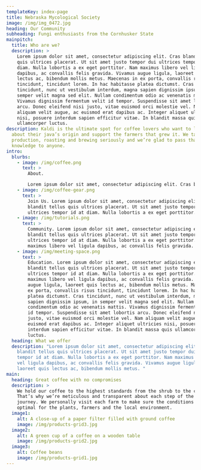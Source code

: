 ```yaml
---
templateKey: index-page
title: Nebraska Mycological Society
image: /img/img_0472.jpg
heading: Our Community
subheading: Fungi enthusiasts from the Cornhusker State
mainpitch:
  title: Who are we?
  description: >
    Lorem ipsum dolor sit amet, consectetur adipiscing elit. Cras blandit tellus
    quis ultrices placerat. Ut sit amet justo tempor dui ultrices tempor id at
    diam. Nulla lobortis a ex eget porttitor. Nam maximus libero vel ligula
    dapibus, ac convallis felis gravida. Vivamus augue ligula, laoreet quis
    lectus ac, bibendum mollis metus. Maecenas in ex porta, convallis risus
    tincidunt, tincidunt lorem. In hac habitasse platea dictumst. Cras
    tincidunt, nunc ut vestibulum interdum, magna sapien dignissim ipsum, in
    semper velit magna sed elit. Nullam condimentum odio ac venenatis mattis.
    Vivamus dignissim fermentum velit id tempor. Suspendisse sit amet lobortis
    arcu. Donec eleifend nisi justo, vitae euismod orci molestie vel. Nam
    aliquam velit augue, ac euismod erat dapibus ac. Integer aliquet ultricies
    nisi, posuere interdum sapien efficitur vitae. In blandit massa quis
    ullamcorper luctus.
description: Kaldi is the ultimate spot for coffee lovers who want to learn
  about their java’s origin and support the farmers that grew it. We take coffee
  production, roasting and brewing seriously and we’re glad to pass that
  knowledge to anyone.
intro:
  blurbs:
    - image: /img/coffee.png
      text: >
        About. 

        Lorem ipsum dolor sit amet, consectetur adipiscing elit. Cras blandit tellus quis ultrices placerat. Ut sit amet justo tempor dui ultrices tempor id at diam. Nulla lobortis a ex eget porttitor. Nam maximus libero vel ligula dapibus, ac convallis felis gravida. 
    - image: /img/coffee-gear.png
      text: >
        Join Us. Lorem ipsum dolor sit amet, consectetur adipiscing elit. Cras
        blandit tellus quis ultrices placerat. Ut sit amet justo tempor dui
        ultrices tempor id at diam. Nulla lobortis a ex eget porttitor. 
    - image: /img/tutorials.png
      text: >
        Community. Lorem ipsum dolor sit amet, consectetur adipiscing elit. Cras
        blandit tellus quis ultrices placerat. Ut sit amet justo tempor dui
        ultrices tempor id at diam. Nulla lobortis a ex eget porttitor. Nam
        maximus libero vel ligula dapibus, ac convallis felis gravida. 
    - image: /img/meeting-space.png
      text: >
        Education. Lorem ipsum dolor sit amet, consectetur adipiscing elit. Cras
        blandit tellus quis ultrices placerat. Ut sit amet justo tempor dui
        ultrices tempor id at diam. Nulla lobortis a ex eget porttitor. Nam
        maximus libero vel ligula dapibus, ac convallis felis gravida. Vivamus
        augue ligula, laoreet quis lectus ac, bibendum mollis metus. Maecenas in
        ex porta, convallis risus tincidunt, tincidunt lorem. In hac habitasse
        platea dictumst. Cras tincidunt, nunc ut vestibulum interdum, magna
        sapien dignissim ipsum, in semper velit magna sed elit. Nullam
        condimentum odio ac venenatis mattis. Vivamus dignissim fermentum velit
        id tempor. Suspendisse sit amet lobortis arcu. Donec eleifend nisi
        justo, vitae euismod orci molestie vel. Nam aliquam velit augue, ac
        euismod erat dapibus ac. Integer aliquet ultricies nisi, posuere
        interdum sapien efficitur vitae. In blandit massa quis ullamcorper
        luctus.
  heading: What we offer
  description: "Lorem ipsum dolor sit amet, consectetur adipiscing elit. Cras
    blandit tellus quis ultrices placerat. Ut sit amet justo tempor dui ultrices
    tempor id at diam. Nulla lobortis a ex eget porttitor. Nam maximus libero
    vel ligula dapibus, ac convallis felis gravida. Vivamus augue ligula,
    laoreet quis lectus ac, bibendum mollis metus. "
main:
  heading: Great coffee with no compromises
  description: >
    We hold our coffee to the highest standards from the shrub to the cup.
    That’s why we’re meticulous and transparent about each step of the coffee’s
    journey. We personally visit each farm to make sure the conditions are
    optimal for the plants, farmers and the local environment.
  image1:
    alt: A close-up of a paper filter filled with ground coffee
    image: /img/products-grid3.jpg
  image2:
    alt: A green cup of a coffee on a wooden table
    image: /img/products-grid2.jpg
  image3:
    alt: Coffee beans
    image: /img/products-grid1.jpg
---
```

